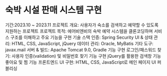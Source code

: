 # 숙박 시설 판매 시스템 구현
기간:2023.10 ~ 2023.11
프로젝트 개요: 사용자가 숙소를 검색하고 예약할 수 있도록 지원하는 프로젝트
프로젝트 목적: 에어비엔비의 숙박 예약 시스템을 클론코딩하며 서비스 구조를 이해하고 주요 기능을 구현
기술 스택
인증: Spring Security
UI & 상태 관리: HTML, CSS, JavaScript, jQuery
데이터 관리: Oracle, MyBatis
기타 도구: javax.mail
서버 & 빌드: Apache Tomcat 9.0, Gradle
기능 구현
로그인/패스워드 찾기: 사용자 인증(validation) 및 비밀번호 찾기 기능 구현
jQuery를 활용한 검색창 기능
좋아요 및 찜 기능
프론트엔드 UI 구현: HTML, CSS, JavaScript로 메인 페이지 UI 퍼블리싱

